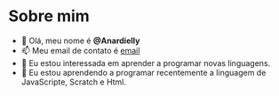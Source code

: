 # Sobre mim
- 👋 Olá, meu nome é **@Anardielly**
- 📫 Meu email de contato é [email](anardielly.silva@escola.p.gov.br)
- 🌱 Eu estou interessada em aprender a programar novas linguagens.
- 💞️ Eu estou aprendendo a programar recentemente a linguagem de JavaScripte, Scratch e Html.



